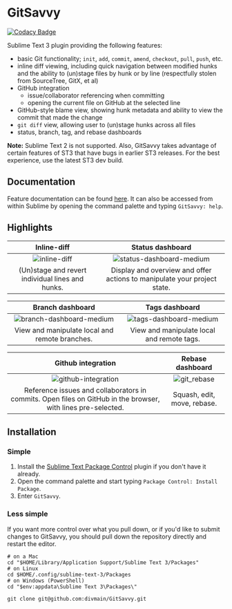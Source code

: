# GitSavvy

[![Codacy Badge](https://www.codacy.com/project/badge/3c214fa790b249f79f5275dbfa6499ca)](https://www.codacy.com/app/dale/GitSavvy)

Sublime Text 3 plugin providing the following features:

- basic Git functionality; `init`, `add`, `commit`, `amend`, `checkout`, `pull`, `push`, etc.
- inline diff viewing, including quick navigation between modified hunks and the ability to (un)stage files by hunk or by line (respectfully stolen from SourceTree, GitX, et al)
- GitHub integration
    + issue/collaborator referencing when committing
    + opening the current file on GitHub at the selected line
- GitHub-style blame view, showing hunk metadata and ability to view the commit that made the change
- `git diff` view, allowing user to (un)stage hunks across all files
- status, branch, tag, and rebase dashboards

**Note:** Sublime Text 2 is not supported.  Also, GitSavvy takes advantage of certain features of ST3 that have bugs in earlier ST3 releases.  For the best experience, use the latest ST3 dev build.


## Documentation

Feature documentation can be found [here](docs/README.md).  It can also be accessed from within Sublime by opening the command palette and typing `GitSavvy: help`.


## Highlights

| Inline-diff | Status dashboard |
|:-----------:|:----------------:|
| ![inline-diff](https://cloud.githubusercontent.com/assets/5016978/6471628/886430f8-c1a1-11e4-99e9-883837dba86f.gif) | ![status-dashboard-medium](https://cloud.githubusercontent.com/assets/5016978/6704171/2f236466-cd02-11e4-9b7d-22cc880b5e9d.png) |
| (Un)stage and revert individual lines and hunks. | Display and overview and offer actions to manipulate your project state. |

| Branch dashboard | Tags dashboard |
|:----------------:|:--------------:|
| ![branch-dashboard-medium](https://cloud.githubusercontent.com/assets/5016978/6704168/2b2e7b84-cd02-11e4-90f4-8dd96b21edeb.png) | ![tags-dashboard-medium](https://cloud.githubusercontent.com/assets/5016978/6704169/2c80beac-cd02-11e4-8940-986ea0f0d6bb.png) |
| View and manipulate local and remote branches. | View and manipulate local and remote tags. |

| Github integration | Rebase dashboard |
|:------------------:|:----------------:|
| ![github-integration](https://cloud.githubusercontent.com/assets/5016978/6704029/8fcaddbe-cd00-11e4-83b6-32276a2c2b65.gif) | ![git_rebase](https://cloud.githubusercontent.com/assets/5016978/7017776/5ca9ceca-dcb1-11e4-8fcb-552551f7743a.gif) |
| Reference issues and collaborators in commits.  Open files on GitHub in the browser, with lines pre-selected. | Squash, edit, move, rebase.


## Installation

### Simple

1. Install the [Sublime Text Package Control](https://packagecontrol.io/) plugin if you don't have it already.
2. Open the command palette and start typing `Package Control: Install Package`.
3. Enter `GitSavvy`.

### Less simple

If you want more control over what you pull down, or if you'd like to submit changes to GitSavvy, you should pull down the repository directly and restart the editor.

```
# on a Mac
cd "$HOME/Library/Application Support/Sublime Text 3/Packages"
# on Linux
cd $HOME/.config/sublime-text-3/Packages
# on Windows (PowerShell)
cd "$env:appdata\Sublime Text 3\Packages\"

git clone git@github.com:divmain/GitSavvy.git
```
